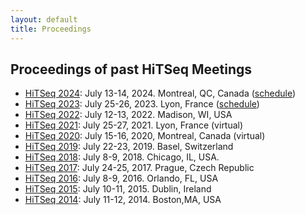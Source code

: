 ```yaml
---
layout: default
title: Proceedings
---
```


<div class="box">
  <h2>Proceedings of past HiTSeq Meetings</h2>
  <ul>
    <li><a href="abstracts/abstracts-2024.pdf">HiTSeq 2024</a>: July 13-14, 2024. Montreal, QC, Canada (<a href="./schedule-2024.html">schedule</a>)</li>
    <li><a href="abstracts/abstracts-2023.pdf">HiTSeq 2023</a>: July 25-26, 2023. Lyon, France (<a href="./schedule-2023.html">schedule</a>)</li>
    <li><a href="abstracts/abstracts-2022.pdf">HiTSeq 2022</a>: July 12-13, 2022. Madison, WI, USA</li>
    <li><a href="abstracts/abstracts-2021.pdf">HiTSeq 2021</a>: July 25-27, 2021. Lyon, France (virtual)</li>
    <li><a href="abstracts/abstracts-2020.pdf">HiTSeq 2020</a>: July 15-16, 2020, Montreal, Canada (virtual)</li>
    <li><a href="abstracts/abstracts-2019.pdf">HiTSeq 2019</a>: July 22-23, 2019. Basel, Switzerland</li>
    <li><a href="abstracts/abstracts-2018.pdf">HiTSeq 2018</a>: July 8-9, 2018. Chicago, IL, USA.</li>
    <li><a href="abstracts/abstracts-2017.pdf">HiTSeq 2017</a>: July 24-25, 2017. Prague, Czech Republic</li>
    <li><a href="abstracts/abstracts-2016.pdf">HiTSeq 2016</a>: July 8-9, 2016. Orlando, FL, USA</li>
    <li><a href="abstracts/abstracts-2015.pdf">HiTSeq 2015</a>: July 10-11, 2015. Dublin, Ireland</li>
    <li><a href="abstracts/abstracts-2014.pdf">HiTSeq 2014</a>: July 11-12, 2014. Boston,MA, USA</li>
  </ul>
  <br />
</div>
